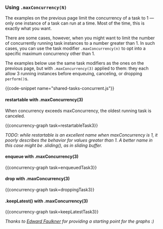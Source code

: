 <h3>Using <code>.maxConcurrency(N)</code></h3>

<p>
  The examples on the previous page limit the concurrency of a task to 1 &mdash; only
  one instance of a task can run at a time. Most of the time, this
  is exactly what you want.
</p>

<p>
  There are some cases, however, when you might want to limit
  the number of concurrently running task instances to a number greater
  than 1.  In such cases, you can use the task modifier
  <code>.maxConcurrency(n)</code> to opt into a specific maximum
  concurrency other than 1.
</p>

<p>
  The examples below use the same task modifiers as the ones on the previous
  page, but with <code>.maxConcurrency(3)</code> applied to them: they each
  allow 3 running instances before enqueuing, canceling, or dropping
  <code>perform()</code>s.
</p>

{{code-snippet name="shared-tasks-concurrent.js"}}

<h4>restartable with .maxConcurrency(3)</h4>

<p>
  When concurrency exceeds maxConcurrency, the oldest running task is canceled.
</p>

{{concurrency-graph task=restartableTask3}}

<p>
  <em>
    TODO: while restartable is an excellent name when maxConcurrency
    is 1, it poorly describes the behavior for values greater than 1.
    A better name in this case might be .sliding(), as in sliding buffer.
  </em>
</p>


<h4>enqueue with .maxConcurrency(3)</h4>

{{concurrency-graph task=enqueuedTask3}}

<h4>drop with .maxConcurrency(3)</h4>

{{concurrency-graph task=droppingTask3}}

<h4>.keepLatest() with .maxConcurrency(3)</h4>

{{concurrency-graph task=keepLatestTask3}}

<p>
  <em>
    Thanks to <a href="https://github.com/ef4">Edward Faulkner</a> for providing
    a starting point for the graphs :)
  </em>
</p>
